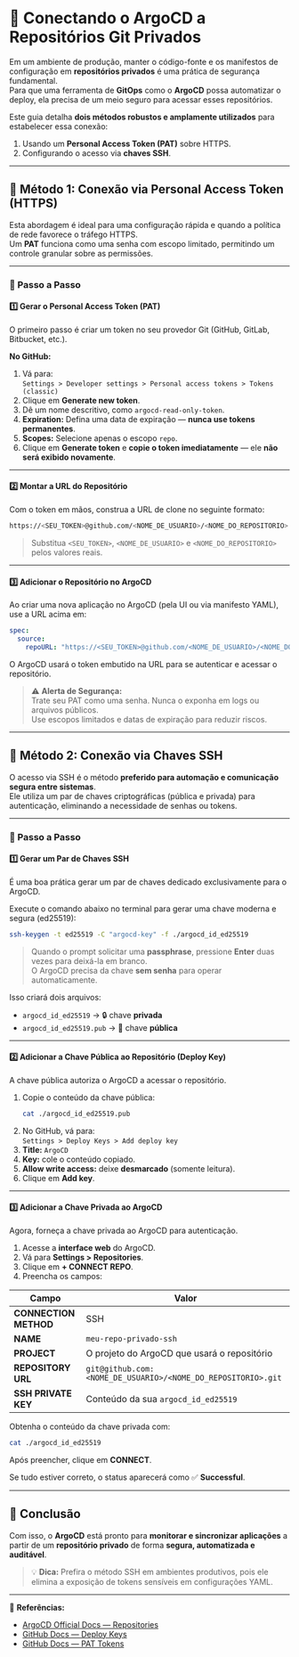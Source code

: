 # 🔐 Conectando o ArgoCD a Repositórios Git Privados

Em um ambiente de produção, manter o código-fonte e os manifestos de configuração em **repositórios privados** é uma prática de segurança fundamental.  
Para que uma ferramenta de **GitOps** como o **ArgoCD** possa automatizar o deploy, ela precisa de um meio seguro para acessar esses repositórios.

Este guia detalha **dois métodos robustos e amplamente utilizados** para estabelecer essa conexão:

1. Usando um **Personal Access Token (PAT)** sobre HTTPS.  
2. Configurando o acesso via **chaves SSH**.

---

## 🚀 Método 1: Conexão via Personal Access Token (HTTPS)

Esta abordagem é ideal para uma configuração rápida e quando a política de rede favorece o tráfego HTTPS.  
Um **PAT** funciona como uma senha com escopo limitado, permitindo um controle granular sobre as permissões.

---

### 🧩 Passo a Passo

#### 1️⃣ Gerar o Personal Access Token (PAT)

O primeiro passo é criar um token no seu provedor Git (GitHub, GitLab, Bitbucket, etc.).

**No GitHub:**

1. Vá para:  
   `Settings > Developer settings > Personal access tokens > Tokens (classic)`
2. Clique em **Generate new token**.
3. Dê um nome descritivo, como `argocd-read-only-token`.
4. **Expiration:** Defina uma data de expiração — **nunca use tokens permanentes**.
5. **Scopes:** Selecione apenas o escopo `repo`.
6. Clique em **Generate token** e **copie o token imediatamente** — ele **não será exibido novamente**.

---

#### 2️⃣ Montar a URL do Repositório

Com o token em mãos, construa a URL de clone no seguinte formato:

```bash
https://<SEU_TOKEN>@github.com/<NOME_DE_USUARIO>/<NOME_DO_REPOSITORIO>.git
```

> Substitua `<SEU_TOKEN>`, `<NOME_DE_USUARIO>` e `<NOME_DO_REPOSITORIO>` pelos valores reais.

---

#### 3️⃣ Adicionar o Repositório no ArgoCD

Ao criar uma nova aplicação no ArgoCD (pela UI ou via manifesto YAML), use a URL acima em:

```yaml
spec:
  source:
    repoURL: "https://<SEU_TOKEN>@github.com/<NOME_DE_USUARIO>/<NOME_DO_REPOSITORIO>.git"
```

O ArgoCD usará o token embutido na URL para se autenticar e acessar o repositório.

> ⚠️ **Alerta de Segurança:**  
> Trate seu PAT como uma senha. Nunca o exponha em logs ou arquivos públicos.  
> Use escopos limitados e datas de expiração para reduzir riscos.

---

## 🔑 Método 2: Conexão via Chaves SSH

O acesso via SSH é o método **preferido para automação e comunicação segura entre sistemas**.  
Ele utiliza um par de chaves criptográficas (pública e privada) para autenticação, eliminando a necessidade de senhas ou tokens.

---

### 🧩 Passo a Passo

#### 1️⃣ Gerar um Par de Chaves SSH

É uma boa prática gerar um par de chaves dedicado exclusivamente para o ArgoCD.

Execute o comando abaixo no terminal para gerar uma chave moderna e segura (ed25519):

```bash
ssh-keygen -t ed25519 -C "argocd-key" -f ./argocd_id_ed25519
```

> Quando o prompt solicitar uma **passphrase**, pressione **Enter** duas vezes para deixá-la em branco.  
> O ArgoCD precisa da chave **sem senha** para operar automaticamente.

Isso criará dois arquivos:

- `argocd_id_ed25519` → 🔒 chave **privada**
- `argocd_id_ed25519.pub` → 🔑 chave **pública**

---

#### 2️⃣ Adicionar a Chave Pública ao Repositório (Deploy Key)

A chave pública autoriza o ArgoCD a acessar o repositório.

1. Copie o conteúdo da chave pública:
   ```bash
   cat ./argocd_id_ed25519.pub
   ```
2. No GitHub, vá para:  
   `Settings > Deploy Keys > Add deploy key`
3. **Title:** `ArgoCD`
4. **Key:** cole o conteúdo copiado.
5. **Allow write access:** deixe **desmarcado** (somente leitura).
6. Clique em **Add key**.

---

#### 3️⃣ Adicionar a Chave Privada ao ArgoCD

Agora, forneça a chave privada ao ArgoCD para autenticação.

1. Acesse a **interface web** do ArgoCD.  
2. Vá para **Settings > Repositories**.  
3. Clique em **+ CONNECT REPO**.  
4. Preencha os campos:

| Campo | Valor |
|-------|-------|
| **CONNECTION METHOD** | SSH |
| **NAME** | `meu-repo-privado-ssh` |
| **PROJECT** | O projeto do ArgoCD que usará o repositório |
| **REPOSITORY URL** | `git@github.com:<NOME_DE_USUARIO>/<NOME_DO_REPOSITORIO>.git` |
| **SSH PRIVATE KEY** | Conteúdo da sua `argocd_id_ed25519` |

Obtenha o conteúdo da chave privada com:

```bash
cat ./argocd_id_ed25519
```

Após preencher, clique em **CONNECT**.

Se tudo estiver correto, o status aparecerá como ✅ **Successful**.

---

## 🧠 Conclusão

Com isso, o **ArgoCD** está pronto para **monitorar e sincronizar aplicações** a partir de um **repositório privado** de forma **segura, automatizada e auditável**.

> 💡 **Dica:** Prefira o método SSH em ambientes produtivos, pois ele elimina a exposição de tokens sensíveis em configurações YAML.

---

📘 **Referências:**
- [ArgoCD Official Docs — Repositories](https://argo-cd.readthedocs.io/en/stable/user-guide/private-repositories/)
- [GitHub Docs — Deploy Keys](https://docs.github.com/en/developers/overview/managing-deploy-keys)
- [GitHub Docs — PAT Tokens](https://docs.github.com/en/authentication/keeping-your-account-and-data-secure/creating-a-personal-access-token)
